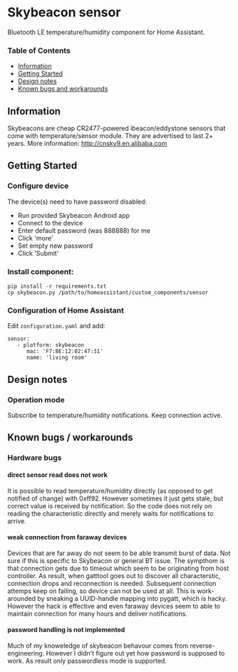 # Skybeacon sensor

Bluetooth LE temperature/humidity component for Home Assistant.

### Table of Contents
* [Information](#information)
* [Getting Started](#getting-started)
* [Design notes](#design-notes)
* [Known bugs and workarounds](#known-bugs-workarounds)

## Information

Skybeacons are cheap CR2477-powered ibeacon/eddystone sensors that come with temperature/sensor module.
They are advertised to last 2+ years. More information: http://cnsky9.en.alibaba.com

## Getting Started

### Configure device

The device(s) need to have password disabled:

  * Run provided Skybeacon Android app
  * Connect to the device
  * Enter default password (was 888888) for me
  * Click 'more'
  * Set empty new password
  * Click 'Submit'

### Install component:

    pip install -r requirements.txt
    cp skybeacon.py /path/to/homeassistant/custom_components/sensor

### Configuration of Home Assistant

Edit `configuration.yaml` and add:

    sensor:
       - platform: skybeacon
          mac: 'F7:BE:12:02:47:31'
          name: 'living room'

## Design notes

### Operation mode

Subscribe to temperature/humidity notifications. Keep connection active.

## Known bugs / workarounds

### Hardware bugs

#### direct sensor read does not work

It is possible to read temperature/humidity directly (as opposed to get notified of change) with 0xff92.
However sometimes it just gets stale, but correct value is received by notification. So the code does not
rely on reading the characteristic directly and merely waits for notifications to arrive.

#### weak connection from faraway devices

Devices that are far away do not seem to be able transmit burst of data. Not sure if this is specific to
Skybeacon or general BT issue. The sympthom is that connection gets due to timeout which seem to be originating
from host controller. As result, when gatttool goes out to discover all characterstic, connection drops and
reconnection is needed. Subsequent connection attemps keep on failing, so device can not be used at all. This
is work-arounded by sneaking a UUID-handle mapping into pygatt, which is hacky. However the hack is effective
and even faraway devices seem to able to maintain connection for many hours and deliver notifications.

#### password handling is not implemented

Much of my knoweledge of skybeacon behavour comes from reverse-engineering. However I didn't figure out yet how
password is supposed to work. As result only passwordless mode is supported.
